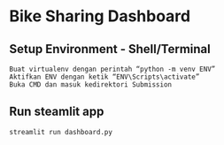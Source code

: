 # Bike Sharing Dashboard

## Setup Environment - Shell/Terminal
```
Buat virtualenv dengan perintah “python -m venv ENV” 
Aktifkan ENV dengan ketik “ENV\Scripts\activate”
Buka CMD dan masuk kedirektori Submission
```

## Run steamlit app
```
streamlit run dashboard.py
```
